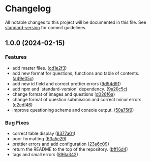 # Changelog

All notable changes to this project will be documented in this file. See [standard-version](https://github.com/conventional-changelog/standard-version) for commit guidelines.

## 1.0.0 (2024-02-15)


### Features

* add master files. ([cd1e2f3](https://github.com/envico801/obsidian-to-anki-card-converter/commit/cd1e2f31e8e56cb1bf436a9cc6d79aeabdf2ae59))
* add new format for questions, functions and table of contents. ([a49e05c](https://github.com/envico801/obsidian-to-anki-card-converter/commit/a49e05c2d959e06c331b5848e2e4180de03d7f34))
* add new id field and correct prettier errors ([9d54d91](https://github.com/envico801/obsidian-to-anki-card-converter/commit/9d54d91b70b2708472584dc7ec51022bd5d846f8))
* add npm and 'standard-version' dependency. ([9a20c5c](https://github.com/envico801/obsidian-to-anki-card-converter/commit/9a20c5cdbaa35141192c20aaf1763b3148261789))
* change format of images and questions ([d026f6a](https://github.com/envico801/obsidian-to-anki-card-converter/commit/d026f6a344fea30c9ace99ff9d2ee05650c3b277))
* change format of question submission and correct minor errors ([e2cdf46](https://github.com/envico801/obsidian-to-anki-card-converter/commit/e2cdf46ea1567cfd4fc66fa16f9cd5521430c0ac))
* improve questioning scheme and console output. ([50a75f9](https://github.com/envico801/obsidian-to-anki-card-converter/commit/50a75f93c871ac085eed94d533c754141bfce8ef))


### Bug Fixes

* correct table display ([8377a01](https://github.com/envico801/obsidian-to-anki-card-converter/commit/8377a01bf254c9d1904780315e5d2349076e04ef))
* poor formatting ([63a5e29](https://github.com/envico801/obsidian-to-anki-card-converter/commit/63a5e2923d9d258d520b96030582e550c0adf6b4))
* prettier errors and add configuration ([23a6c09](https://github.com/envico801/obsidian-to-anki-card-converter/commit/23a6c0941ef04e229c927e7b1c2e0be073b23246))
* return the README to the top of the repository. ([bff16d4](https://github.com/envico801/obsidian-to-anki-card-converter/commit/bff16d400bb4eecd72e58513e6f4e067bbc958e6))
* tags and small errors ([896a342](https://github.com/envico801/obsidian-to-anki-card-converter/commit/896a3423ab074029e48051167bde480179384a35))
